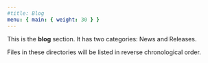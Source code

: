 ```yaml
---
#title: Blog
menu: { main: { weight: 30 } }
---
```


This is the **blog** section. It has two categories: News and Releases.

Files in these directories will be listed in reverse chronological order.
